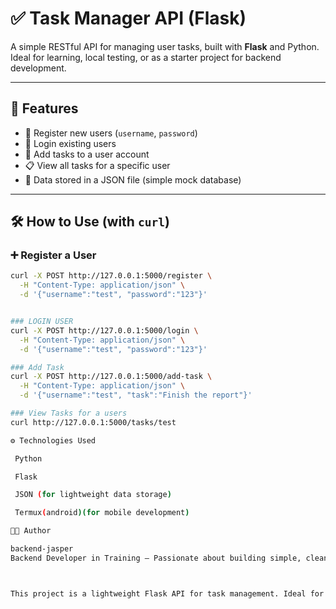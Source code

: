 # ✅ Task Manager API (Flask)

A simple RESTful API for managing user tasks, built with **Flask** and Python. Ideal for learning, local testing, or as a starter project for backend development.

---

## 🚀 Features

- 🔐 Register new users (`username`, `password`)
- 🔑 Login existing users
- 📝 Add tasks to a user account
- 📋 View all tasks for a specific user
- 💾 Data stored in a JSON file (simple mock database)

---

## 🛠️ How to Use (with `curl`)

### ➕ Register a User
```bash
curl -X POST http://127.0.0.1:5000/register \
  -H "Content-Type: application/json" \
  -d '{"username":"test", "password":"123"}'


### LOGIN USER
curl -X POST http://127.0.0.1:5000/login \
  -H "Content-Type: application/json" \
  -d '{"username":"test", "password":"123"}'

### Add Task
curl -X POST http://127.0.0.1:5000/add-task \
  -H "Content-Type: application/json" \
  -d '{"username":"test", "task":"Finish the report"}'

### View Tasks for a users
curl http://127.0.0.1:5000/tasks/test

⚙ Technologies Used

 Python

 Flask

 JSON (for lightweight data storage)

 Termux(android)(for mobile development)

🧑‍💻 Author

backend-jasper
Backend Developer in Training — Passionate about building simple, clean, and effective backend systems.



This project is a lightweight Flask API for task management. Ideal for client use or integration with front-end/mobile systems.
